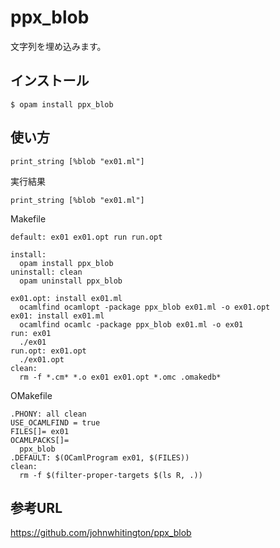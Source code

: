 # ppx_blob

文字列を埋め込みます。

## インストール

	$ opam install ppx_blob

## 使い方

```
print_string [%blob "ex01.ml"]
```

実行結果

```
print_string [%blob "ex01.ml"]
```

Makefile

```
default: ex01 ex01.opt run run.opt

install:
  opam install ppx_blob
uninstall: clean
  opam uninstall ppx_blob

ex01.opt: install ex01.ml
  ocamlfind ocamlopt -package ppx_blob ex01.ml -o ex01.opt
ex01: install ex01.ml
  ocamlfind ocamlc -package ppx_blob ex01.ml -o ex01
run: ex01
  ./ex01
run.opt: ex01.opt
  ./ex01.opt
clean:
  rm -f *.cm* *.o ex01 ex01.opt *.omc .omakedb*
```

OMakefile

```
.PHONY: all clean
USE_OCAMLFIND = true
FILES[]= ex01
OCAMLPACKS[]=
  ppx_blob
.DEFAULT: $(OCamlProgram ex01, $(FILES))
clean:
  rm -f $(filter-proper-targets $(ls R, .))
```

## 参考URL

https://github.com/johnwhitington/ppx_blob
